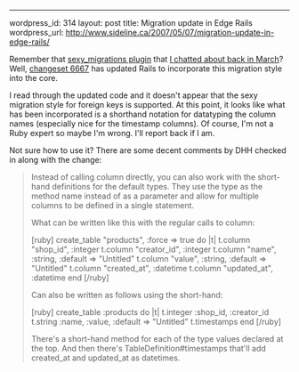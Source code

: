--- 
wordpress_id: 314
layout: post
title: Migration update in Edge Rails
wordpress_url: http://www.sideline.ca/2007/05/07/migration-update-in-edge-rails/

<p>Remember that <a href="http://errtheblog.com/post/2381">sexy_migrations plugin</a> that <a href="http://www.sideline.ca/2007/03/30/migrations-aint-just-cooltheyre-sexy/">I chatted about back in March</a>?  Well, <a href="http://dev.rubyonrails.org/changeset/6667">changeset 6667</a> has updated Rails to incorporate this migration style into the core.</p>

<p>I read through the updated code and it doesn't appear that the sexy migration style for foreign keys is supported.  At this point, it looks like what has been incorporated is a shorthand notation for datatyping the column names (especially nice for the timestamp columns).  Of course, I'm not a Ruby expert so maybe I'm wrong.  I'll report back if I am.</p>

<p>Not sure how to use it?  There are some decent comments by DHH checked in along with the change:</p>

<blockquote>
	<p>
Instead of calling column directly, you can also work with the short-hand definitions for the default types.  They use the type as the method name instead of as a parameter and allow for multiple columns to be defined in a single statement. </p>

<p>What can be written like this with the regular calls to column: </p>
[ruby]
  create_table "products", :force => true do |t| 
    t.column "shop_id",    :integer 
    t.column "creator_id", :integer 
    t.column "name",       :string,   :default => "Untitled" 
    t.column "value",      :string,   :default => "Untitled" 
    t.column "created_at", :datetime 
    t.column "updated_at", :datetime 
  end 
[/ruby]
<p>Can also be written as follows using the short-hand: </p>
[ruby]
  create_table :products do |t| 
    t.integer :shop_id, :creator_id 
    t.string  :name, :value, :default => "Untitled" 
    t.timestamps 
  end 
[/ruby]
<p>There's a short-hand method for each of the type values declared at the top. And then there's TableDefinition#timestamps that'll add created_at and updated_at as datetimes.</p>
</blockquote>
